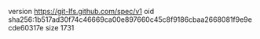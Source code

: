 version https://git-lfs.github.com/spec/v1
oid sha256:1b517ad30f74c46669ca00e897660c45c8f9186cbaa2668081f9e9ecde60317e
size 1731
